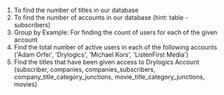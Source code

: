 1) To find the number of titles in our database
2) To find the number of accounts in our database (hint: table - subscribers)
3) Group by Example: For finding the count of users for each of the given account
4) Find the total number of active users in each of the following accounts ('Adam Orfei', 'Drylogics', 'Michael Kors', 'ListenFirst Media')
5) Find the titles that have been given access to Drylogics Account (subscriber, companies, companies_subscribers, company_title_category_junctions, movie_title_category_junctions, movies)